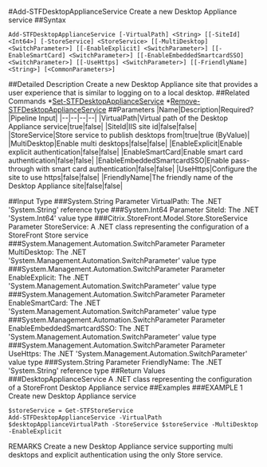 #Add-STFDesktopApplianceService
Create a new Desktop Appliance service
##Syntax
```Add-STFDesktopApplianceService [-VirtualPath] <String> [[-SiteId] <Int64>] [-StoreService] <StoreService> [[-MultiDesktop] <SwitchParameter>] [[-EnableExplicit] <SwitchParameter>] [[-EnableSmartCard] <SwitchParameter>] [[-EnableEmbeddedSmartcardSSO] <SwitchParameter>] [[-UseHttps] <SwitchParameter>] [[-FriendlyName] <String>] [<CommonParameters>]
```
##Detailed Description
Create a new Desktop Appliance site that provides a user experience that is similar to logging on to a local desktop.
##Related Commands
*[Set-STFDesktopApplianceService](Set-STFDesktopApplianceService)
*[Remove-STFDesktopApplianceService](Remove-STFDesktopApplianceService)
##Parameters
|Name|Description|Required?|Pipeline Input||--|--|--|--||VirtualPath|Virtual path of the Desktop Appliance service|true|false||SiteId|IIS site id|false|false||StoreService|Store service to publish desktops from|true|true (ByValue)||MultiDesktop|Enable multi desktops|false|false||EnableExplicit|Enable explicit authentication|false|false||EnableSmartCard|Enable smart card authentication|false|false||EnableEmbeddedSmartcardSSO|Enable pass-through with smart card authentication|false|false||UseHttps|Configure the site to use https|false|false||FriendlyName|The friendly name of the Desktop Appliance site|false|false|##Input Type
###System.String
Parameter VirtualPath: The .NET 'System.String' reference type
###System.Int64
Parameter SiteId: The .NET 'System.Int64' value type
###Citrix.StoreFront.Model.Store.StoreService
Parameter StoreService: A .NET class representing the configuration of a StoreFront Store service
###System.Management.Automation.SwitchParameter
Parameter MultiDesktop: The .NET 'System.Management.Automation.SwitchParameter' value type
###System.Management.Automation.SwitchParameter
Parameter EnableExplicit: The .NET 'System.Management.Automation.SwitchParameter' value type
###System.Management.Automation.SwitchParameter
Parameter EnableSmartCard: The .NET 'System.Management.Automation.SwitchParameter' value type
###System.Management.Automation.SwitchParameter
Parameter EnableEmbeddedSmartcardSSO: The .NET 'System.Management.Automation.SwitchParameter' value type
###System.Management.Automation.SwitchParameter
Parameter UseHttps: The .NET 'System.Management.Automation.SwitchParameter' value type
###System.String
Parameter FriendlyName: The .NET 'System.String' reference type
##Return Values
###DesktopApplianceService
A .NET class representing the configuration of a StoreFront Desktop Appliance service
##Examples
###EXAMPLE 1 Create new Desktop Appliance service
```$storeService = Get-STFStoreService
Add-STFDesktopApplianceService -VirtualPath $desktopApplianceVirtualPath -StoreService $storeService -MultiDesktop -EnableExplicit
```
REMARKS
Create a new Desktop Appliance service supporting multi desktops and explicit authentication using the only Store
service.
